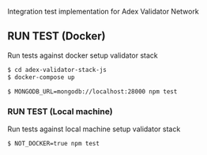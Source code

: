 Integration test implementation for Adex Validator Network

## RUN TEST (Docker)

Run tests against docker setup validator stack
```bash
$ cd adex-validator-stack-js
$ docker-compose up
```

```bash
$ MONGODB_URL=mongodb://localhost:28000 npm test
```

### RUN TEST (Local machine)
Run tests against local machine setup validator stack

```bash
$ NOT_DOCKER=true npm test
```